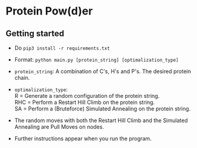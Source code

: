 # Protein Pow(d)er

## Getting started<br>
- Do `pip3 install -r requirements.txt` <br>

- Format: `python main.py [protein_string] [optimalization_type]`<br>
- `protein_string`: A combination of C's, H's and P's. The desired protein chain.<br>
- `optimalization_type`:<br>
R = Generate a random configuration of the protein string.<br>
RHC = Perform a Restart Hill Climb on the protein string.<br>
SA = Perform a (Bruteforce) Simulated Annealing on the protein string.<br>
- The random moves with both the Restart Hill Climb and the Simulated Annealing are Pull Moves on nodes.<br>
- Further instructions appear when you run the program.<br>